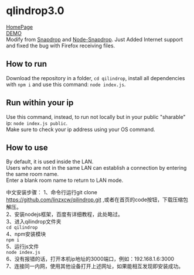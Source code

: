 # qlindrop3.0
[HomePage](https://www.qilindrop.cn)\
[DEMO](https://qilindrop.cn/)\
Modify from [Snapdrop](https://github.com/RobinLinus/Snapdrop) and [Node-Snapdrop](https://github.com/Bellisario/node-snapdrop).
Just Added Internet support and fixed the bug with Firefox receiving files.

## How to run
Download the repository in a folder, `cd qilindrop`, install all dependencies with `npm i` and use this command: `node index.js`.

## Run within your ip
Use this command, instead, to run not locally but in your public "sharable" ip: `node index.js public`.\
Make sure to check your ip address using your OS command.

## How to use
By default, it is used inside the LAN.\
Users who are not in the same LAN can establish a connection by entering the same room name.\
Enter a blank room name to return to LAN mode.

中文安装步骤：
1、命令行运行git clone https://github.com/linzxcw/qilindrop.git ,或者在首页的code按钮，下载压缩包解压。\
2、安装nodejs框架，百度有详细教程，此处略过。\
3、进入qilindrop文件夹\
      `cd qilindrop`\
4、npm安装模块\
      `npm i`\
5、运行js文件\
      `node index.js`\
6、没有报错的话，打开本机ip地址的3000端口，例如：192.168.1.6:3000\
7、连接同一内网，使用其他设备打开上述网址，如果能相互发现即安装成功。
